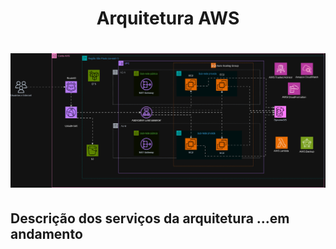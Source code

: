 <h1 align="center">
  Arquitetura AWS
<h1>

<p align="center">
  <img src="arquitetura.png" width="1000" />
</p>

<h2>
  Descrição dos serviços da arquitetura
  ...em andamento
</h2>
